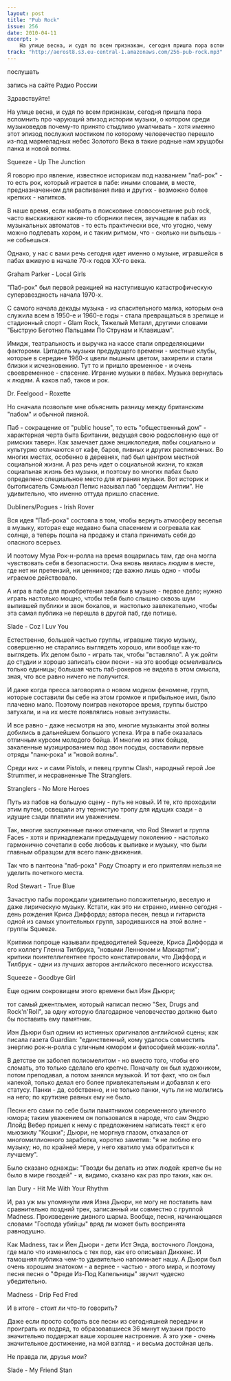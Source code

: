 ```yaml
---
layout: post
title: "Pub Rock"
issue: 256
date: 2010-04-11
excerpt: >
    На улице весна, и судя по всем признакам, сегодня пришла пора вспомнить про чарующий эпизод истории музыки, о котором среди музыковедов почему-то принято стыдливо умалчивать - хотя именно этот эпизод послужил мостиком по которому человечество перешло из-под мармеладных небес Золотого Века в такие родные нам хрущобы панка и новой волны.
track: "http://aerost8.s3.eu-central-1.amazonaws.com/256-pub-rock.mp3"
---
```


послушать

запись на сайте Радио России

Здравствуйте!

На улице весна, и судя по всем признакам, сегодня пришла пора вспомнить про чарующий эпизод истории музыки, о котором среди музыковедов почему-то принято стыдливо умалчивать - хотя именно этот эпизод послужил мостиком по которому человечество перешло из-под мармеладных небес Золотого Века в такие родные нам хрущобы панка и новой волны.

Squeeze - Up The Junction

Я говорю про явление, известное историкам под названием "паб-рок" - то есть рок, который играется в пабе: иными словами, в месте, предназначенном для распивания пива и других - возможно более крепких - напитков.

В наше время, если набрать в поисковике словосочетание pub rock, часто выскакивают какие-то сборники песен, звучащие в пабах из музыкальных автоматов - то есть практически все, что угодно, чему можно подпевать хором, и с таким ритмом, что - сколько ни выпьешь - не собьешься.

Однако, у нас с вами речь сегодня идет именно о музыке, игравшейся в пабах вживую в начале 70-х годов XX-го века.

Graham Parker - Local Girls

"Паб-рок" был первой реакцией на наступившую катастрофическую суперзвездность начала 1970-х.

С самого начала декады музыка - из спасительного маяка, которым она служила всем в 1950-е и 1960-е годы - стала превращаться в зрелище и стадионный спорт - Glam Rock, Тяжелый Металл, другими словами "Быструю Беготню Пальцами По Струнам и Клавишам".

Имидж, театральность и выручка на кассе стали определяющими фактороми. Цитадель музыки предудущего времени - местные клубы, которые в середине 1960-х цвели пышным цветом, захирели и стали близки к исчезновению. Тут то и пришло временное - и очень своевременное - спасение. Играние музыки в пабах. Музыка вернулась к людям. А каков паб, таков и рок.

Dr. Feelgood - Roxette

Но сначала позвольте мне объяснить разницу между британским "пабом" и обычной пивной.

Паб - сокращение от "public house", то есть "общественный дом" - характерная черта быта Британии, ведущая свою родословную еще от римских таверн. Как замечает даже энциклопедия, пабы социально и культурно отличаются от кафе, баров, пивных и других распивочных. Во многих местах, особенно в деревнях, паб был центром местной социальной жизни. А раз речь идет о социальной жизни, то какая социальная жизнь без музыки, и поэтому во многих пабах было определено специальное место для играния музыки. Вот историк и бытописатель Сэмьюэл Пепис называл паб "сердцем Англии". Не удивительно, что именно оттуда пришло спасение.

Dubliners/Pogues - Irish Rover

Вся идея "Паб-рока" состояла в том, чтобы вернуть атмосферу веселья в музыку, которая еще недавно была спасением и согревала как солнце, а теперь пошла на продажу и стала принимать себя до опасного всерьез.

И поэтому Муза Рок-н-ролла на время воцарилась там, где она могла чувствовать себя в безопасности. Она вновь явилась людям в месте, где нет ни претензий, ни ценников; где важно лишь одно - чтобы играемое действовало.

А игра в пабе для приобретения закалки в музыке - первое дело; нужно играть настолько мощно, чтобы тебя было слышно сквозь шум выпившей публики и звон бокалов, и  настолько завлекательно, чтобы эта самая публика не перешла в другой паб, где потише.

Slade - Coz I Luv You

Естественно, большей частью группы, игравшие такую музыку, совершенно не старались выглядеть хорошо, или вообще как-то выглядеть. Их делом было - играть так, чтобы "вставляло". А уж дойти до студии и хорошо записать свои песни - на это вообще осмеливались только единицы; большая часть паб-рокеров не видела в этом смысла, зная, что все равно ничего не получится.

И даже когда пресса заговорила о новом модном феномене, групп, которые составили бы себе на этом громкое и прибыльное имя, было плачевно мало. Поэтому поиграв некоторое время, группы быстро затухали, и на их месте появлялись новые энтузиасты.

И все равно - даже несмотря на это, многие музыканты этой волны добились в дальнейшем большого успеха. Игра в пабе оказалась отличным курсом молодого бойца. И многие из этих бойцов, закаленные музицированием под звон посуды, составили первые отряды "панк-рока" и "новой волны".

Среди них - и сами Pistols, и певец группы Clash, народный герой Joe Strummer, и несравненные The Stranglers.

Stranglers - No More Heroes

Путь из пабов на большую сцену - путь не новый. И те, кто проходили этим путем, освещали эту тернистую тропу для идущих сзади - а идущие сзади платили им уважением.

Так, многие заслуженные панки отмечали, что Rod Stewart и группа Faces - хотя и принадлежали предыдущему поколению - настолько гармонично сочетали в себе любовь к выпивке и музыку, что были главным образцом для всего панк-движения.

Так что в пантеона "паб-рока" Роду Стюарту и его приятелям нельзя не уделить почетного места.

Rod Stewart - True Blue

Зачастую пабы порождали удивительно положительную, веселую и даже лирическую музыку. Кстати, как это ни странно, именно сегодня - день рождения Криса Диффорда; автора песен, певца и гитариста одной из самых упоительных групп, зародившихся на этой волне - группы Squeeze.

Критики попроще называли предводителей Squeeze, Криса Диффорда и его коллегу Гленна Тилбрука, "новыми Ленноном и Маккартни"; критики поинтеллигентнее просто констатировали, что Диффорд и Тилбрук - одни из лучших авторов английского песенного искусства.

Squeeze - Goodbye Girl

Еще одним сокровищем этого времени был Иэн Дьюри;

тот самый джентльмен, который написал песню "Sex, Drugs and Rock'n'Roll", за одну которую благодарное человечество должно было бы поставить ему памятник.

Иэн Дьюри был одним из истинных оригиналов английской сцены; как писала газета Guardian: "единственный, кому удалось совместить энергию рок-н-ролла с уличным юмором и философией мюзик-холла".

В детстве он заболел полиомелитом - но вместо того, чтобы его сломать, это только сделало его крепче. Поначалу он был художником, потом преподавал, а потом занялся музыкой. И тот факт, что он был калекой, только делал его более привлекательным и добавлял к его статусу. Панки - да, собственно, и не только панки, чуть ли не молились на него; по крутизне равных ему не было.

Песни его сами по себе были памятником современного уличного юмора; таким уважением он пользовался в народе, что сам Эндрю Ллойд Вебер пришел к нему с предложением написать текст к его мьюзиклу "Кошки"; Дьюри, не моргнув глазом, отказался от многомиллионного заработка, коротко заметив: "я не люблю его музыку; но, по крайней мере, у него хватило ума обратиться к лучшему".

Было сказано однажды: "Гвозди бы делать из этих людей: крепче бы не было в мире гвоздей" - и, видимо, сказано как раз про таких, как он.

Ian Dury - Hit Me With Your Rhythm

И, раз уж мы упомянули имя Иэна Дьюри, не могу не поставить вам сравнительно поздний трек, записанный им совместно с группой Madness. Произведение дивного шарма. Вообще, песня, начинающаяся словами "Господа убийцы" вряд ли может быть воспринята равнодушно.

Как Madness, так и Йен Дьюри - дети Ист Энда, восточного Лондона, где мало что изменилось с тех пор, как его описывал Диккенс. И тамошняя публика чем-то удивительно напоминает нашу. А Дьюри был очень хорошим знатоком - а вернее - частью - этого мира, и поэтому песня песня о "Фреде Из-Под Капельницы" звучит чудесно убедительно.

Madness - Drip Fed Fred

И в итоге - стоит ли что-то говорить?

Даже если просто собрать все песни из сегодняшней передачи и проиграть их подряд, то образовавшиеся 36 минут музыки просто значительно поддержат ваше хорошее настроение. А это уже - очень значительное достижение, на мой взгляд - и весьма достойная цель.

Не правда ли, друзья мои?

Slade - My Friend Stan
